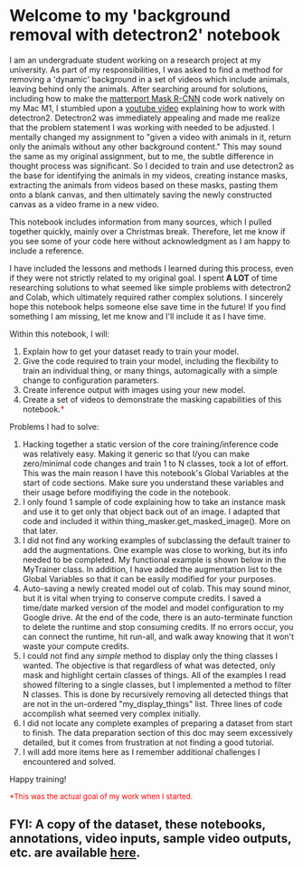 # Welcome to my 'background removal with detectron2' notebook
 
 I am an undergraduate student working on a research project at my university. As part of my responsibilities, I was asked to find a method for removing a 'dynamic' background in a set of videos which include animals, leaving behind only the animals. After searching around for solutions, including how to make the [matterport Mask R-CNN](https://github.com/matterport/Mask_RCNN) code work natively on my Mac M1, I stumbled upon a [youtube video](https://www.youtube.com/watch?v=9a_Z14M-msc) explaining how to work with detectron2. Detectron2 was immediately appealing and made me realize that the problem statement I was working with needed to be adjusted. I mentally changed my assignment to "given a video with animals in it, return only the animals without any other background content." This may sound the same as my original assignment, but to me, the subtle difference in thought process was significant. So I decided to train and use detectron2 as the base for identifying the animals in my videos, creating instance masks, extracting the animals from videos based on these masks, pasting them onto a blank canvas, and then ultimately saving the newly constructed canvas as a video frame in a new video.  

This notebook includes information from many sources, which I pulled together quickly, mainly over a Christmas break. Therefore, let me know if you see some of your code here without acknowledgment as I am happy to include a reference. 

I have included the lessons and methods I learned during this process, even if they were not strictly related to my original goal. I spent **A LOT** of time researching solutions to what seemed like simple problems with detectron2 and Colab, which ultimately required rather complex solutions. I sincerely hope this notebook helps someone else save time in the future! If you find something I am missing, let me know and I'll include it as I have time.

Within this notebook, I will: 

1.   Explain how to get your dataset ready to train your model. 
2.   Give the code required to train your model, including the flexibility to train an individual thing, or many things, automagically with a simple change to configuration parameters. 
3.   Create inference output with images using your new model.
4.   Create a set of videos to demonstrate the masking capabilities of this notebook.<font color='red'>*</font>

Problems I had to solve:
1.  Hacking together a static version of the core training/inference code was relatively easy. Making it generic so that I/you can make zero/minimal code changes and train 1 to N classes, took a lot of effort. This was the main reason I have this notebook's Global Variables at the start of code sections. Make sure you understand these variables and their usage before modifiying the code in the notebook. 
2. I only found 1 sample of code explaining how to take an instance mask and use it to get only that object back out of an image. I adapted that code and included it within thing_masker.get_masked_image(). More on that later.
3. I did not find any working examples of subclassing the default trainer to add the augmentations. One example was close to working, but its info needed to be completed. My functional example is shown below in the MyTrainer class. In addition, I have added the augmentation list to the Global Variables so that it can be easily modified for your purposes.
4. Auto-saving a newly created model out of colab. This may sound minor, but it is vital when trying to conserve compute credits. I saved a time/date marked version of the model and model configuration to my Google drive. At the end of the code, there is an auto-terminate function to delete the runtime and stop consuming credits. If no errors occur, you can connect the runtime, hit run-all, and walk away knowing that it won't waste your compute credits.
5. I could not find any *simple* method to display only the thing classes I wanted. The objective is that regardless of what was detected, only mask and highlight certain classes of things. All of the examples I read showed filtering to a single classes, but I implemented a method to filter N classes. This is done by recursively removing all detected things that are not in the un-ordered "my_display_things" list. Three lines of code accomplish what seemed very complex initially. 
6. I did not locate any complete examples of preparing a dataset from start to finish. The data preparation section of this doc may seem excessively detailed, but it comes from frustration at not finding a good tutorial.  
7. I will add more items here as I remember additional challenges I encountered and solved.    


Happy training!

<font size = '2' color='red'>*This was the actual goal of my work when I started.</font>


## FYI: A copy of the dataset, these notebooks, annotations, video inputs, sample video outputs, etc. are available [here](https://drive.google.com/drive/folders/1PhGNe1x4vHVVNPzkfftruOMD5HlovET5?usp=sharing).
